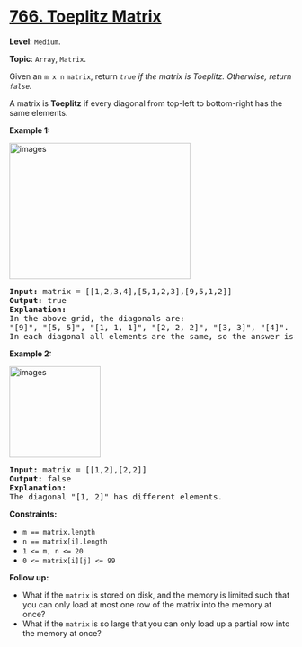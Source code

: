 # [766. Toeplitz Matrix](https://leetcode.com/problems/toeplitz-matrix/)

**Level**: `Medium`.

**Topic**: `Array`, `Matrix`.

Given an <code>m x n</code> <code>matrix</code>, return&nbsp;<em><code>true</code>&nbsp;if the matrix is Toeplitz. Otherwise, return <code>false</code>.</em>

A matrix is <strong>Toeplitz</strong> if every diagonal from top-left to bottom-right has the same elements.

<strong>Example 1:</strong>

<img alt="images" src="https://assets.leetcode.com/uploads/2020/11/04/ex1.jpg" style="width: 322px; height: 242px;">
<pre><strong>Input:</strong> matrix = [[1,2,3,4],[5,1,2,3],[9,5,1,2]]
<strong>Output:</strong> true
<strong>Explanation:</strong>
In the above grid, the&nbsp;diagonals are:
"[9]", "[5, 5]", "[1, 1, 1]", "[2, 2, 2]", "[3, 3]", "[4]".
In each diagonal all elements are the same, so the answer is True.
</pre>

<strong>Example 2:</strong>

<img alt="images" src="https://assets.leetcode.com/uploads/2020/11/04/ex2.jpg" style="width: 162px; height: 162px;">
<pre><strong>Input:</strong> matrix = [[1,2],[2,2]]
<strong>Output:</strong> false
<strong>Explanation:</strong>
The diagonal "[1, 2]" has different elements.
</pre>

<strong>Constraints:</strong>

<ul>
 <li><code>m == matrix.length</code></li>
 <li><code>n == matrix[i].length</code></li>
 <li><code>1 &lt;= m, n &lt;= 20</code></li>
 <li><code>0 &lt;= matrix[i][j] &lt;= 99</code></li>
</ul>

<strong>Follow up:</strong>

<ul>
 <li>What if the <code>matrix</code> is stored on disk, and the memory is limited such that you can only load at most one row of the matrix into the memory at once?</li>
 <li>What if the <code>matrix</code> is so large that you can only load up a partial row into the memory at once?</li>
</ul>
